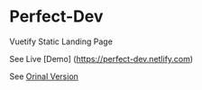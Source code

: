# Perfect-Dev
Vuetify Static Landing Page

See Live [Demo] (https://perfect-dev.netlify.com)

See [Orinal Version](https://www.templatemonster.com/demo/90625.html)

